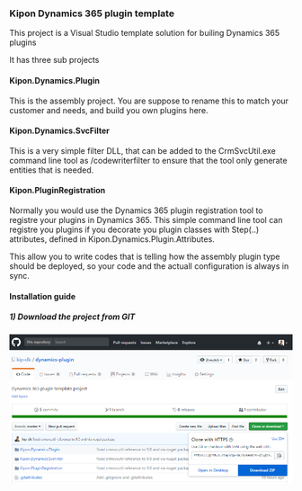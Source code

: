 ### Kipon Dynamics 365 plugin template
This project is a Visual Studio template solution for builing Dynamics 365 plugins

It has three sub projects

#### Kipon.Dynamics.Plugin
This is the assembly project. You are suppose to rename this to match your customer and needs, and build you own plugins here.

#### Kipon.Dynamics.SvcFilter
This is a very simple filter DLL, that can be added to the CrmSvcUtil.exe command line tool as /codewriterfilter to ensure that
the tool only generate entities that is needed.

#### Kipon.PluginRegistration
Normally you would use the Dynamics 365 plugin registration tool to registre your plugins in Dynamics 365. This simple command line tool
can registre you plugins if you decorate you plugin classes with Step(..) attributes, defined in Kipon.Dynamics.Plugin.Attributes.

This allow you to write codes that is telling how the assembly plugin type should be deployed, so your code and the actuall configuration is
always in sync.

#### Installation guide

##### 1) Download the project from GIT

![Download image](images/download.PNG)

